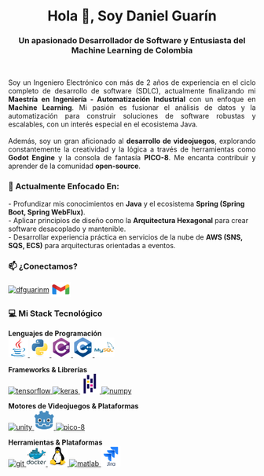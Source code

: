 <h1 align="center">Hola 👋, Soy Daniel Guarín </h1>
<h3 align="center">Un apasionado Desarrollador de Software y Entusiasta del Machine Learning de Colombia</h3>

<br>

<p align="justify">
Soy un Ingeniero Electrónico con más de 2 años de experiencia en el ciclo completo de desarrollo de software (SDLC), actualmente finalizando mi <b>Maestría en Ingeniería - Automatización Industrial</b> con un enfoque en <b>Machine Learning</b>. Mi pasión es fusionar el análisis de datos y la automatización para construir soluciones de software robustas y escalables, con un interés especial en el ecosistema Java.
<br><br>
Además, soy un gran aficionado al <b>desarrollo de videojuegos</b>, explorando constantemente la creatividad y la lógica a través de herramientas como <b>Godot Engine</b> y la consola de fantasía <b>PICO-8</b>. Me encanta contribuir y aprender de la comunidad <b>open-source</b>.
</p>

<h3 align="left">🌱 Actualmente Enfocado En:</h3>
<p align="left">
    - Profundizar mis conocimientos en <b>Java</b> y el ecosistema <b>Spring (Spring Boot, Spring WebFlux)</b>. <br>
    - Aplicar principios de diseño como la <b>Arquitectura Hexagonal</b> para crear software desacoplado y mantenible. <br>
    - Desarrollar experiencia práctica en servicios de la nube de <b>AWS (SNS, SQS, ECS)</b> para arquitecturas orientadas a eventos.
</p>

<h3 align="left">📫 ¿Conectamos?</h3>
<p align="left">
<a href="https://linkedin.com/in/dfguarinm" target="blank"><img align="center" src="https://raw.githubusercontent.com/rahuldkjain/github-profile-readme-generator/master/src/images/icons/Social/linked-in-alt.svg" alt="dfguarinm" height="30" width="40" /></a>
<a href="mailto:dfguarinm@unal.edu.co" target="blank"><img align="center" src="https://raw.githubusercontent.com/rahuldkjain/github-profile-readme-generator/master/src/images/icons/Social/gmail.svg" alt="dfguarinm@unal.edu.co" height="30" width="40" /></a>
</p>

<h3 align="left">💻 Mi Stack Tecnológico</h3>
<p align="left">
    <b>Lenguajes de Programación</b>
    <br>
    <a href="https://www.java.com" target="_blank" rel="noreferrer"> <img src="https://raw.githubusercontent.com/devicons/devicon/master/icons/java/java-original.svg" alt="java" width="40" height="40"/> </a>
    <a href="https://www.python.org" target="_blank" rel="noreferrer"> <img src="https://raw.githubusercontent.com/devicons/devicon/master/icons/python/python-original.svg" alt="python" width="40" height="40"/> </a>
    <a href="https://www.w3schools.com/cs/" target="_blank" rel="noreferrer"> <img src="https://raw.githubusercontent.com/devicons/devicon/master/icons/csharp/csharp-original.svg" alt="csharp" width="40" height="40"/> </a>
    <a href="https://www.w3schools.com/cpp/" target="_blank" rel="noreferrer"> <img src="https://raw.githubusercontent.com/devicons/devicon/master/icons/cplusplus/cplusplus-original.svg" alt="cplusplus" width="40" height="40"/> </a>
    <a href="https://www.mysql.com/" target="_blank" rel="noreferrer"> <img src="https://raw.githubusercontent.com/devicons/devicon/master/icons/mysql/mysql-original-wordmark.svg" alt="sql" width="40" height="40"/> </a>
</p>
<p align="left">
    <b>Frameworks & Librerías</b>
    <br>
    <a href="https://www.tensorflow.org" target="_blank" rel="noreferrer"> <img src="https://www.vectorlogo.zone/logos/tensorflow/tensorflow-icon.svg" alt="tensorflow" width="40" height="40"/> </a>
    <a href="https://keras.io/" target="_blank" rel="noreferrer"> <img src="https://upload.wikimedia.org/wikipedia/commons/thumb/a/ae/Keras_logo.svg/1200px-Keras_logo.svg.png" alt="keras" width="40" height="40"/> </a>
    <a href="https://pandas.pydata.org/" target="_blank" rel="noreferrer"> <img src="https://raw.githubusercontent.com/devicons/devicon/2ae2a900d2f041da62e55b850f6465895b0503f3/icons/pandas/pandas-original.svg" alt="pandas" width="40" height="40"/> </a>
    <a href="https://numpy.org/" target="_blank" rel="noreferrer"> <img src="https://www.vectorlogo.zone/logos/numpy/numpy-icon.svg" alt="numpy" width="40" height="40"/> </a>
</p>
<p align="left">
    <b>Motores de Videojuegos & Plataformas</b>
    <br>
    <a href="https://unity.com/" target="_blank" rel="noreferrer"> <img src="https://www.vectorlogo.zone/logos/unity3d/unity3d-icon.svg" alt="unity" width="40" height="40"/> </a>
    <a href="https://godotengine.org/" target="_blank" rel="noreferrer"> <img src="https://raw.githubusercontent.com/devicons/devicon/master/icons/godot/godot-original.svg" alt="godot" width="40" height="40"/> </a>
    <a href="https://www.lexaloffle.com/pico-8.php" target="_blank" rel="noreferrer"> <img src="https://www.lexaloffle.com/gfx/pico8_logo.png" alt="pico-8" width="40" height="40"/> </a>
</p>
<p align="left">
    <b>Herramientas & Plataformas</b>
    <br>
    <a href="https://git-scm.com/" target="_blank" rel="noreferrer"> <img src="https://www.vectorlogo.zone/logos/git-scm/git-scm-icon.svg" alt="git" width="40" height="40"/> </a>
    <a href="https://www.docker.com/" target="_blank" rel="noreferrer"> <img src="https://raw.githubusercontent.com/devicons/devicon/master/icons/docker/docker-original-wordmark.svg" alt="docker" width="40" height="40"/> </a>
    <a href="https://www.linux.org/" target="_blank" rel="noreferrer"> <img src="https://raw.githubusercontent.com/devicons/devicon/master/icons/linux/linux-original.svg" alt="linux" width="40" height="40"/> </a>
    <a href="https://www.mathworks.com/products/matlab.html" target="_blank" rel="noreferrer"> <img src="https://upload.wikimedia.org/wikipedia/commons/2/21/Matlab_Logo.png" alt="matlab" width="40" height="40"/> </a>
    <a href="https://www.atlassian.com/software/jira" target="_blank" rel="noreferrer"> <img src="https://raw.githubusercontent.com/devicons/devicon/master/icons/jira/jira-original-wordmark.svg" alt="jira" width="40" height="40"/> </a>
</p>

